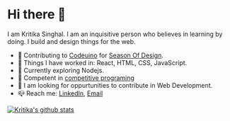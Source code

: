 # **Hi there** :wave:

I am Kritika Singhal. I am an inquisitive person who believes in learning by doing. I build and design things for the web.

* :running: Contributing to [Codeuino](https://github.com/codeuino) for [Season Of Design](https://github.com/codeuino/Design-Initiative-Dashboard-frontend).
* :pushpin: Things I have worked in: React, HTML, CSS, JavaScript.
* :seedling: Currently exploring Nodejs.
* :bookmark: Competent in [competitive programing](https://www.codechef.com/users/singhal99)
* :handshake: I am looking for oppurtunities to contribute in Web Development.
* :mailbox_closed: Reach me: [LinkedIn](www.linkedin.com/in/kritikasinghal30), [Email](https://github.com/Kritika-Singhal)

[![Kritika's github stats](https://github-readme-stats.vercel.app/api?username=Kritika-Singhal)](https://github.com/Kritika-Singhal/github-readme-stats)
